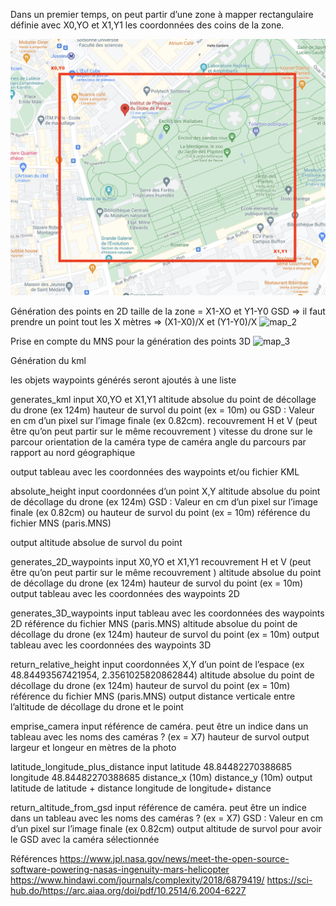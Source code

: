 Dans un premier temps, on peut partir d’une zone à mapper rectangulaire définie avec X0,YO et X1,Y1 les coordonnées des coins de la zone.

![map_1](/img/map_1.png)

Génération des points en 2D
taille de la zone = X1-XO et Y1-Y0
GSD => il faut prendre un point tout les X mètres
=> (X1-X0)/X et (Y1-Y0)/X
![map_2](/img/map_2.png)

Prise en compte du MNS pour la génération des points 3D
![map_3](/img/map_3.png)

Génération du kml

les objets waypoints générés seront ajoutés à une liste

generates_kml
input
X0,YO et X1,Y1
altitude absolue du point de décollage du drone (ex 124m)
hauteur de survol du point (ex = 10m) ou GSD : Valeur en cm d’un pixel sur l’image finale (ex 0.82cm).
recouvrement H et V (peut être qu’on peut partir sur le même recouvrement )
vitesse du drone sur le parcour
orientation de la caméra
type de caméra
angle du parcours par rapport au nord géographique

output
tableau avec les coordonnées des waypoints et/ou fichier KML

absolute_height
input
coordonnées d’un point X,Y
altitude absolue du point de décollage du drone (ex 124m)
GSD : Valeur en cm d’un pixel sur l’image finale (ex 0.82cm) ou hauteur de survol du point (ex = 10m)
référence du fichier MNS (paris.MNS)

output
altitude absolue de survol du point

generates_2D_waypoints
input
X0,YO et X1,Y1
recouvrement H et V (peut être qu’on peut partir sur le même recouvrement )
altitude absolue du point de décollage du drone (ex 124m)
hauteur de survol du point (ex = 10m)
output
tableau avec les coordonnées des waypoints 2D

generates_3D_waypoints
input
tableau avec les coordonnées des waypoints 2D
référence du fichier MNS (paris.MNS)
altitude absolue du point de décollage du drone (ex 124m)
hauteur de survol du point (ex = 10m)
output
tableau avec les coordonnées des waypoints 3D

return_relative_height
input
coordonnées X,Y d’un point de l’espace (ex ​​48.84493567421954, 2.3561025820862844)
altitude absolue du point de décollage du drone (ex 124m)
hauteur de survol du point (ex = 10m)
référence du fichier MNS (paris.MNS)
output
distance verticale entre l’altitude de décollage du drone et le point

emprise_camera
input
référence de caméra. peut être un indice dans un tableau avec les noms des caméras ? (ex = X7)
hauteur de survol
output
largeur et longeur en mètres de la photo

latitude_longitude_plus_distance
input
latitude 48.84482270388685
longitude 48.84482270388685
distance_x (10m)
distance_y (10m)
output
latitude de latitude + distance
longitude de longitude+ distance

return_altitude_from_gsd
input
référence de caméra. peut être un indice dans un tableau avec les noms des caméras ? (ex = X7)
GSD : Valeur en cm d’un pixel sur l’image finale (ex 0.82cm)
output
altitude de survol pour avoir le GSD avec la caméra sélectionnée

Références
https://www.jpl.nasa.gov/news/meet-the-open-source-software-powering-nasas-ingenuity-mars-helicopter
https://www.hindawi.com/journals/complexity/2018/6879419/
https://sci-hub.do/https://arc.aiaa.org/doi/pdf/10.2514/6.2004-6227
